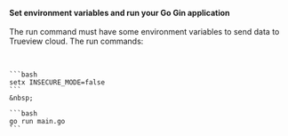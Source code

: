 **Set environment variables and run your Go Gin application**<br></br>
   The run command must have some environment variables to send data to Trueview cloud. The run commands:
   
   &nbsp;
    
    ```bash
    setx INSECURE_MODE=false
    ```
    &nbsp;

    ```bash
    go run main.go
    ```
